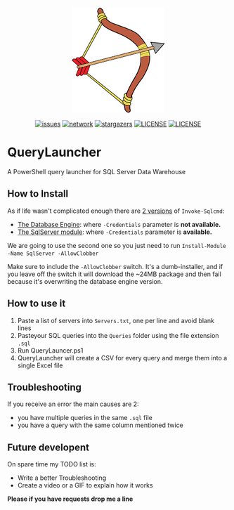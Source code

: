<p align="center">
<img alt="Fantail" src="https://github.com/francesco1119/QueryLauncher/blob/master/index.png" />
<p align="center">
<a href="https://github.com/francesco1119/QueryLauncher/issues"><img alt="issues" src="https://img.shields.io/github/issues/francesco1119/QueryLauncher.svg"></a>
<a href="https://github.com/francesco1119/QueryLauncher/network"><img alt="network" src="https://img.shields.io/github/forks/francesco1119/QueryLauncher.svg"></a>
<a href="https://github.com/francesco1119/QueryLauncher/stargazers"><img alt="stargazers" src="https://img.shields.io/github/stars/francesco1119/QueryLauncher.svg"></a>
<a href="https://github.com/francesco1119/QueryLauncher/blob/master/LICENSE"><img alt="LICENSE" src="https://img.shields.io/github/license/francesco1119/QueryLauncher.svg"></a>
<a href="https://github.com/francesco1119/QueryLauncher"><img alt="LICENSE" src="https://img.shields.io/pypi/pyversions/QueryLauncher.svg"></a>
</p>
</p>

# QueryLauncher
A PowerShell query launcher for SQL Server Data Warehouse


How to Install
------

As if life wasn't complicated enough there are [2 versions](https://stackoverflow.com/questions/51622424/powershell-invoke-sqlcmd-with-get-credential-doesnt-work) of `Invoke-Sqlcmd`:
- [The Database Engine](https://docs.microsoft.com/en-us/sql/database-engine/invoke-sqlcmd-cmdlet?view=sql-server-2014):  where `-Credentials` parameter is **not available.**
- [The SqlServer module](https://docs.microsoft.com/en-us/powershell/module/sqlserver/invoke-sqlcmd?view=sqlserver-ps): where `-Credentials` parameter is **available.**

We are going to use the second one so you just need to run `Install-Module -Name SqlServer -AllowClobber`

Make sure to include the `-AllowClobber` switch. It's a dumb-installer, and if you leave off the switch it will download the ~24MB package and then fail because it's overwriting the database engine version.

How to use it 
------

1) Paste a list of servers into `Servers.txt`, one per line and avoid blank lines
2) Pasteyour SQL queries into the `Queries` folder using the file extension `.sql`
3) Run QueryLauncer.ps1
4) QueryLauncher will create a CSV for every query and merge them into a single Excel file


Troubleshooting
------

If you receive an error the main causes are 2: 
- you have multiple queries in the same `.sql` file 
- you have a query with the same column mentioned twice

Future developent
------

On spare time my TODO list is:

* Write a better Troubleshooting
* Create a video or a GIF to explain how it works 

**Please if you have requests drop me a line**
